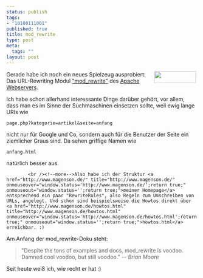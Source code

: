 ```yaml
--- 
status: publish
tags: 
- "10100111001"
published: true
title: mod_rewrite
type: post
meta: 
  tags: ""
layout: post
---
```

<img width="110" height="31" border="0" hspace="5" align="right" src="/wp-content/olduploads/logos/apache.serendipityThumb.gif" alt=""  />Gerade habe ich noch ein neues Spielzeug ausprobiert: Das URL-Rewriting Modul <a href="http://httpd.apache.org/docs-2.0/mod/mod_rewrite.html" title="http://httpd.apache.org/docs-2.0/mod/mod_rewrite.html" onmouseover="window.status='http://httpd.apache.org/docs-2.0/mod/mod_rewrite.html';return true;" onmouseout="window.status='';return true;">"mod_rewrite"</a> des <a href="http://www.apache.org/" title="http://www.apache.org/" onmouseover="window.status='http://www.apache.org/';return true;" onmouseout="window.status='';return true;">Apache Webservers</a>.

Ich habe schon allerhand interessante Dinge darüber gehört, vor allem, dass man es im Sinne der Suchmaschinen einsetzen sollte, weil ewig lange URIs wie

<code>page.php?kategorie=artikel&seite=anfang</code>

nicht nur für Google und Co, sondern auch für die Benutzer der Seite ein ziemlicher Graus sind. Da sehen griffige Namen wie

<code>anfang.html</code>

natürlich besser aus.

            <br /><!--more-->Also habe ich der Struktur <a href="http://www.magenson.de/" title="http://www.magenson.de/" onmouseover="window.status='http://www.magenson.de/';return true;" onmouseout="window.status='';return true;">meiner Homepage</a> entsprechend ein paar "RewriteRules", also Regeln zum Umschreiben von URLs, angelegt. Und schon sind beispielsweise die Howtos direkt über <a href="http://www.magenson.de/howtos.html" title="http://www.magenson.de/howtos.html" onmouseover="window.status='http://www.magenson.de/howtos.html';return true;" onmouseout="window.status='';return true;">howtos.html</a> erreichbar. :)

Am Anfang der mod_rewrite-Doku steht:
<blockquote>"Despite the tons of examples and docs, mod_rewrite is voodoo. Damned cool voodoo, but still voodoo."
-- <i>Brian Moore</i></blockquote>
Seit heute weiß ich, wie recht er hat :)
